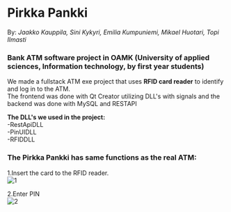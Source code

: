 # Pirkka Pankki </br>
By: *_Jaakko Kauppila, Sini Kykyri, Emilia Kumpuniemi, Mikael Huotari, Topi Ilmasti_* </br>
### Bank ATM software project in OAMK (University of applied sciences, Information technology, by first year students) </br>
We made a fullstack ATM exe project that uses **RFID card reader** to identify and log in to the ATM.</br>
The frontend was done with Qt Creator utilizing DLL's with signals and the backend was done with MySQL and RESTAPI </br>

**The DLL's we used in the project:** </br>
-RestApiDLL</br>
-PinUIDLL</br>
-RFIDDLL</br>

### The Pirkka Pankki has same functions as the real ATM:</br>

1.Insert the card to the RFID reader.</br>
![1](https://github.com/Miklah1/Ohjelmistoprojekti-Pankkiautomaattisovellus/tree/main/Pictures/insert_card.jpg)


2.Enter PIN</br>
![2](https://github.com/Miklah1/Ohjelmistoprojekti-Pankkiautomaattisovellus/tree/main/Pictures/insert_pin.jpg)




